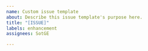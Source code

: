 ```yaml
---
name: Custom issue template
about: Describe this issue template's purpose here.
title: "[ISSUE]"
labels: enhancement
assignees: SotGE

---
```

